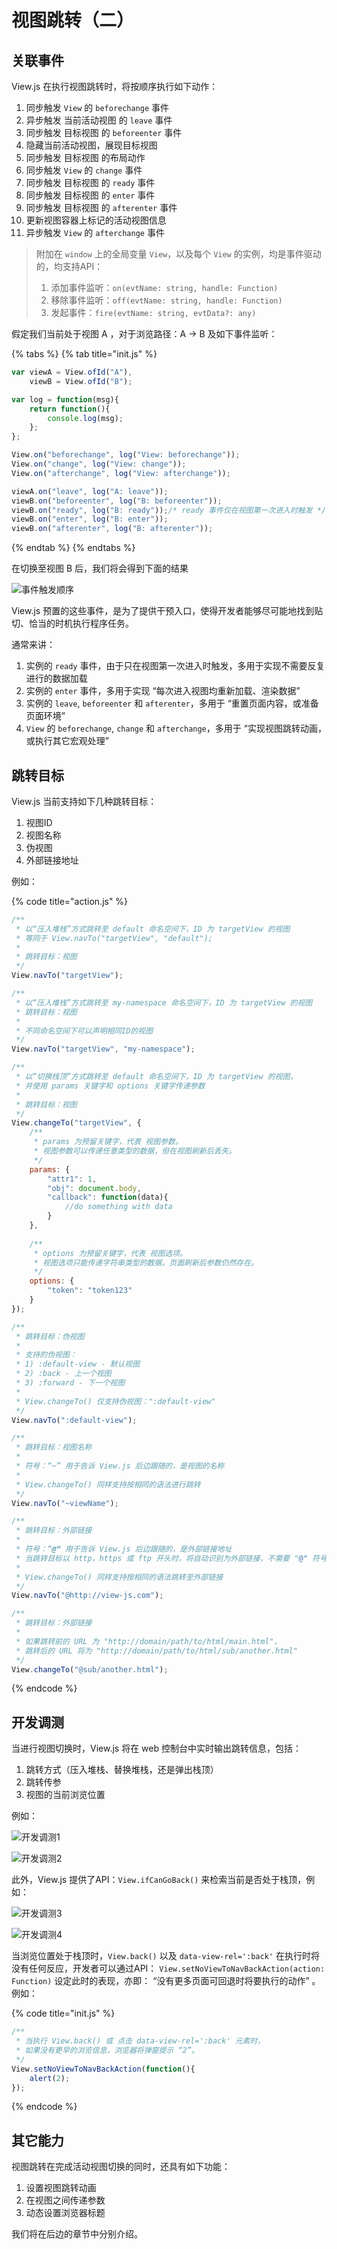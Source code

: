 # 视图跳转（二）

## 关联事件

View.js 在执行视图跳转时，将按顺序执行如下动作：

1. 同步触发 `View` 的 `beforechange` 事件
2. 异步触发 当前活动视图 的 `leave` 事件
3. 同步触发 目标视图 的 `beforeenter` 事件
4. 隐藏当前活动视图，展现目标视图
5. 同步触发 目标视图 的布局动作
6. 同步触发 `View` 的 `change` 事件
7. 同步触发 目标视图 的 `ready` 事件
8. 同步触发 目标视图 的 `enter` 事件
9. 同步触发 目标视图 的 `afterenter` 事件
10. 更新视图容器上标记的活动视图信息
11. 异步触发 `View` 的 `afterchange` 事件

> 附加在 `window` 上的全局变量 `View`，以及每个 `View` 的实例，均是事件驱动的，均支持API：  
> 1. 添加事件监听：`on(evtName: string, handle: Function)`   
> 2. 移除事件监听：`off(evtName: string, handle: Function)`  
> 3. 发起事件：`fire(evtName: string, evtData?: any)`

假定我们当前处于视图 A ，对于浏览路径：A → B 及如下事件监听：

{% tabs %}
{% tab title="init.js" %}
```javascript
var viewA = View.ofId("A"),
    viewB = View.ofId("B");

var log = function(msg){
    return function(){
        console.log(msg);
    };
};

View.on("beforechange", log("View: beforechange"));
View.on("change", log("View: change"));
View.on("afterchange", log("View: afterchange"));

viewA.on("leave", log("A: leave"));
viewB.on("beforeenter", log("B: beforeenter"));
viewB.on("ready", log("B: ready"));/* ready 事件仅在视图第一次进入时触发 */
viewB.on("enter", log("B: enter"));
viewB.on("afterenter", log("B: afterenter"));
```
{% endtab %}
{% endtabs %}

在切换至视图 B 后，我们将会得到下面的结果

![&#x4E8B;&#x4EF6;&#x89E6;&#x53D1;&#x987A;&#x5E8F;](https://img-blog.csdnimg.cn/20190809204048147.jpg)

View.js 预置的这些事件，是为了提供干预入口，使得开发者能够尽可能地找到贴切、恰当的时机执行程序任务。

通常来讲：

1. 实例的 `ready` 事件，由于只在视图第一次进入时触发，多用于实现不需要反复进行的数据加载
2. 实例的 `enter` 事件，多用于实现 “每次进入视图均重新加载、渲染数据”
3. 实例的 `leave`, `beforeenter` 和 `afterenter`，多用于 “重置页面内容，或准备页面环境”
4. `View` 的 `beforechange`, `change` 和 `afterchange`，多用于 “实现视图跳转动画，或执行其它宏观处理”

## 跳转目标

View.js 当前支持如下几种跳转目标：

1. 视图ID
2. 视图名称
3. 伪视图
4. 外部链接地址

 例如：

{% code title="action.js" %}
```javascript
/**
 * 以“压入堆栈”方式跳转至 default 命名空间下，ID 为 targetView 的视图
 * 等同于 View.navTo("targetView", "default");
 *
 * 跳转目标：视图 
 */
View.navTo("targetView");

/**
 * 以“压入堆栈”方式跳转至 my-namespace 命名空间下，ID 为 targetView 的视图
 * 跳转目标：视图
 *
 * 不同命名空间下可以声明相同ID的视图
 */
View.navTo("targetView", "my-namespace");

/**
 * 以“切换栈顶”方式跳转至 default 命名空间下，ID 为 targetView 的视图，
 * 并使用 params 关键字和 options 关键字传递参数
 *
 * 跳转目标：视图
 */
View.changeTo("targetView", {
    /**
     * params 为预留关键字，代表 视图参数。
     * 视图参数可以传递任意类型的数据，但在视图刷新后丢失。
     */
    params: {
        "attr1": 1,
        "obj": document.body,
        "callback": function(data){
            //do something with data
        }
    },
    
    /**
     * options 为预留关键字，代表 视图选项。
     * 视图选项只能传递字符串类型的数据，页面刷新后参数仍然存在。
     */
    options: {
        "token": "token123"
    }
});

/**
 * 跳转目标：伪视图
 *
 * 支持的伪视图：
 * 1) :default-view - 默认视图
 * 2) :back - 上一个视图
 * 3) :forward - 下一个视图
 *
 * View.changeTo() 仅支持伪视图：":default-view"
 */
View.navTo(":default-view");

/**
 * 跳转目标：视图名称
 *
 * 符号：“~” 用于告诉 View.js 后边跟随的，是视图的名称
 *
 * View.changeTo() 同样支持按相同的语法进行跳转
 */
View.navTo("~viewName");

/**
 * 跳转目标：外部链接
 *
 * 符号：“@” 用于告诉 View.js 后边跟随的，是外部链接地址
 * 当跳转目标以 http，https 或 ftp 开头时，将自动识别为外部链接，不需要 "@" 符号
 *
 * View.changeTo() 同样支持按相同的语法跳转至外部链接
 */
View.navTo("@http://view-js.com");

/**
 * 跳转目标：外部链接
 *
 * 如果跳转前的 URL 为 "http://domain/path/to/html/main.html"，
 * 跳转后的 URL 将为 "http://domain/path/to/html/sub/another.html"
 */
View.changeTo("@sub/another.html");
```
{% endcode %}

## 开发调测

当进行视图切换时，View.js 将在 web 控制台中实时输出跳转信息，包括：

1. 跳转方式（压入堆栈、替换堆栈，还是弹出栈顶）
2. 跳转传参
3. 视图的当前浏览位置

例如：

![&#x5F00;&#x53D1;&#x8C03;&#x6D4B;1](https://img-blog.csdnimg.cn/20190814230725909.gif)

![&#x5F00;&#x53D1;&#x8C03;&#x6D4B;2](https://img-blog.csdnimg.cn/20190814233159676.gif)

此外，View.js 提供了API：`View.ifCanGoBack()` 来检索当前是否处于栈顶，例如：

![&#x5F00;&#x53D1;&#x8C03;&#x6D4B;3](https://img-blog.csdnimg.cn/20190814231252164.gif)

![&#x5F00;&#x53D1;&#x8C03;&#x6D4B;4](https://img-blog.csdnimg.cn/20190814233937526.gif)

当浏览位置处于栈顶时，`View.back()` 以及 `data-view-rel=':back'` 在执行时将没有任何反应，开发者可以通过API： `View.setNoViewToNavBackAction(action: Function)` 设定此时的表现，亦即： “没有更多页面可回退时将要执行的动作” 。例如：

{% code title="init.js" %}
```javascript
/**
 * 当执行 View.back() 或 点击 data-view-rel=':back' 元素时，
 * 如果没有更早的浏览信息，浏览器将弹窗提示 “2”。
 */
View.setNoViewToNavBackAction(function(){
    alert(2);
});
```
{% endcode %}

## 其它能力

视图跳转在完成活动视图切换的同时，还具有如下功能：

1. 设置视图跳转动画
2. 在视图之间传递参数
3. 动态设置浏览器标题 

我们将在后边的章节中分别介绍。

